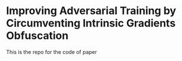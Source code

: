 # Improving Adversarial Training by Circumventing Intrinsic Gradients Obfuscation

This is the repo for the code of paper
